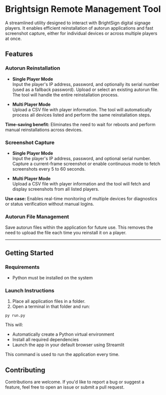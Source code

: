 # Brightsign Remote Management Tool

A streamlined utility designed to interact with BrightSign digital signage players. It enables efficient reinstallation of autorun applications and fast screenshot capture, either for individual devices or across multiple players at once.

## Features

### Autorun Reinstallation

- **Single Player Mode**  
  Input the player's IP address, password, and optionally its serial number (used as a fallback password). Upload or select an existing autorun file. The tool will handle the entire reinstallation process.

- **Multi Player Mode**  
  Upload a CSV file with player information. The tool will automatically process all devices listed and perform the same reinstallation steps.

**Time-saving benefit:** Eliminates the need to wait for reboots and perform manual reinstallations across devices.

### Screenshot Capture

- **Single Player Mode**  
  Input the player's IP address, password, and optional serial number. Capture a current-frame screenshot or enable continuous mode to fetch screenshots every 5 to 60 seconds.

- **Multi Player Mode**  
  Upload a CSV file with player information and the tool will fetch and display screenshots from all listed players.

**Use case:** Enables real-time monitoring of multiple devices for diagnostics or status verification without manual logins.

### Autorun File Management

Save autorun files within the application for future use. This removes the need to upload the file each time you reinstall it on a player.

---

## Getting Started

### Requirements

- Python must be installed on the system

### Launch Instructions

1. Place all application files in a folder.
2. Open a terminal in that folder and run:

```
py run.py
```

This will:

- Automatically create a Python virtual environment
- Install all required dependencies
- Launch the app in your default browser using Streamlit

This command is used to run the application every time.

## Contributing

Contributions are welcome. If you'd like to report a bug or suggest a feature, feel free to open an issue or submit a pull request.